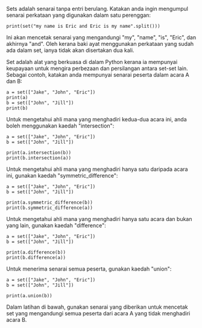 Sets adalah senarai tanpa entri berulang. Katakan anda ingin mengumpul senarai perkataan yang digunakan dalam satu perenggan:

    print(set("my name is Eric and Eric is my name".split()))

Ini akan mencetak senarai yang mengandungi "my", "name", "is", "Eric", dan akhirnya "and". Oleh kerana baki ayat menggunakan perkataan yang sudah ada dalam set, ianya tidak akan disertakan dua kali.

Set adalah alat yang berkuasa di dalam Python kerana ia mempunyai keupayaan untuk mengira perbezaan dan persilangan antara set-set lain. Sebagai contoh, katakan anda mempunyai senarai peserta dalam acara A dan B:

    a = set(["Jake", "John", "Eric"])
    print(a)
    b = set(["John", "Jill"])
    print(b)

Untuk mengetahui ahli mana yang menghadiri kedua-dua acara ini, anda boleh menggunakan kaedah "intersection":

    a = set(["Jake", "John", "Eric"])
    b = set(["John", "Jill"])
    
    print(a.intersection(b))
    print(b.intersection(a))

Untuk mengetahui ahli mana yang menghadiri hanya satu daripada acara ini, gunakan kaedah "symmetric_difference":

    a = set(["Jake", "John", "Eric"])
    b = set(["John", "Jill"])
    
    print(a.symmetric_difference(b))
    print(b.symmetric_difference(a))

Untuk mengetahui ahli mana yang menghadiri hanya satu acara dan bukan yang lain, gunakan kaedah "difference":

    a = set(["Jake", "John", "Eric"])
    b = set(["John", "Jill"])
    
    print(a.difference(b))
    print(b.difference(a))

Untuk menerima senarai semua peserta, gunakan kaedah "union":

    a = set(["Jake", "John", "Eric"])
    b = set(["John", "Jill"])
    
    print(a.union(b))

Dalam latihan di bawah, gunakan senarai yang diberikan untuk mencetak set yang mengandungi semua peserta dari acara A yang tidak menghadiri acara B.